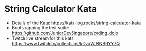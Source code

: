 # String Calculator Kata

- Details of the Kata: <https://kata-log.rocks/string-calculator-kata>
- Bootstrapping the test suite: <https://github.com/JuniorDevSingapore/coding_dojo>
- Twitch live stream for this kata: <https://www.twitch.tv/collections/kDzxWJ8NBRYY7Q>